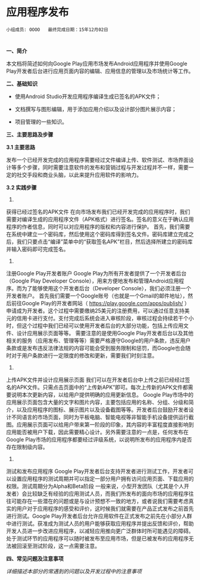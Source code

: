 # 应用程序发布


    小组成员: OOOO   最终完成日期：15年12月02日
# 

**一、简介**

本文档将简述如何向Google Play应用市场发布Android应用程序并使用Google Play开发者后台进行应用页面内容的编辑、应用信息的管理以及市场统计等工作。

**二、基础知识**
   
* 使用Android Studio开发应用程序编译生成已签名的APK文件；

* 文档撰写与图形编辑，用于添加应用介绍以及设计部分图片展示内容；

* 项目管理的一些知识。

**三、主要思路及步骤**

**3.1 主要思路**

发布一个已经开发完成的应用程序需要经过文件编译上传、软件测试、市场界面设计等多个步骤，同时需要注意软件的发布和营销过程与开发过程并不一样，需要一定的社交手段和商业头脑，以此来提升应用软件的影响力。

**3.2 实践步骤**

1. 
获得已经过签名的APK文件
在向市场发布我们已经开发完成的应用程序时，我们需要对编译生成的应用程序文件（APK格式）进行签名。签名的意义在于确认应用程序的作者信息，同时可以对应用程序的版权和内容进行保护。
首先，我们需要在系统中建立一个密码库，然后使用这个密码库得到签名文件。密码库建立完成之后，我们只要点击“编译”菜单中的“获取签名APK”栏目，然后选择所建立的密码库并输入密码即可完成签名。

1. 
注册Google Play开发者账户
Google Play为所有开发者提供了一个开发者后台（Google Play Developer Console），用来方便地发布和管理Android应用程序。而为了能够使用这个开发者后台（Developer Console），我们必须注册一个开发者账户。
首先我们需要一个Google账号（也就是一个Gmail的邮件地址），然后前往Google Play的开发者网站（ https://play.google.com/apps/publish/ ）申请成为开发者。这个过程中需要缴纳25美元的注册费用，可以通过任意支持美元的信用卡进行支付。支付完成后系统会进入审核阶段，审核过程会持续若干个小时，但这个过程中我们已经可以使用开发者后台的大部分功能，包括上传应用文件、设计应用展示页面等等。
需要注意的是使用Google Play开发者后台以及其他相关的服务（应用发布、管理等等）需要严格遵守Google的用户条款，违反用户条款或是发布违反法律法规的内容可能会受到服务限制和惩罚，而Google也会随时对于用户条款进行一定限度的修改和更新，需要我们时刻注意。

1. 
上传APK文件并设计应用展示页面
我们可以在开发者后台中上传之前已经经过签名的APK文件。只需点击页面中的“上传新APK”即可。每次上传新的APK文件都需要说明本次更新内容，以给用户提供明确的应用更新信息。
Google Play市场中的应用展示页面包含大量的文字和图片内容，主要包括应用的名称、分组、分级和简介，以及应用程序的图标、展示图片以及设备截图等等。开发者后台鼓励开发者设计不同语言的市场页面，同时为平板电脑、智能电视等非智能手机设备提供运行截图。应用展示页面可以给用户带来第一阶段的印象，其内容的丰富程度直接影响到应用能否被用户下载，因此需要精心设计。另外需要注意的一点是，任何发布在Google Play市场的应用程序都要经过评级系统，以说明所发布的应用程序内是否存在限制级内容。

1. 
测试和发布应用程序
Google Play开发者后台支持开发者进行测试工作，开发者可以设置应用程序的测试周期并可以指定一部分用户拥有访问应用页面、下载应用的权限。测试周期分为Alpha和Beta阶段
一般来说，小型开发团队（尤其是个人开发者）会比较缺乏有经验的应用测试人员，而我们所发布的面向市场的应用程序往往可能存在一些潜在的问题或是与设计预想不一致的地方，或者说我们需要考虑真实的用户对于应用程序的感受和评价，这时候我们就需要在产品正式发布之前首先进行测试。Google Play开发者后台允许应用软件在正式发布之前先在小部分人群中进行测试。获准成为测试人员的用户能够获取应用程序并提出反馈和评价，帮助开发人员进一步改进应用程序，以减轻应用推向更广泛群体时所可能遇见的障碍。
处于测试环节的应用程序可以随时被发布至应用市场，但是已被发布的应用程序无法被回滚至测试阶段，这一点需要注意。


**四、常见问题及注意事项**

*详细描述本部分的常遇到的问题以及开发过程中的注意事项*
